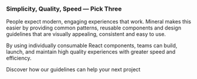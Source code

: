 ### Simplicity, Quality, Speed — Pick Three

People expect modern, engaging experiences that work.
Mineral makes this easier by providing common patterns, reusable components and
design guidelines that are visually appealing, consistent and easy to use.

By using individually consumable React components, teams can build, launch, and
maintain high quality experiences with greater speed and efficiency.

<CTALink to="/color">
  Discover how our guidelines can help your next project
  <IconChevronRight size="large" />
</CTALink>
